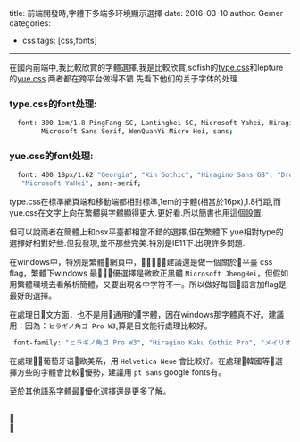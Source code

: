 title: 前端開發時,字體下多端多环境顯示選擇
date: 2016-03-10
author: Gemer
categories:
- css
tags: [css,fonts]

--------

在國內前端中,我比較欣賞的字體選擇,我是比較欣賞,sofish的[type.css](https://github.com/sofish/typo.css "type.css")和lepture的[yue.css](https://github.com/lepture/yue.css/blob/master/yue.css "yue.css") 两者都在跨平台做得不错.先看下他们的关于字体的处理.  

### type.css的font处理:

``` bash
  font: 300 1em/1.8 PingFang SC, Lantinghei SC, Microsoft Yahei, Hiragino Sans GB,
        Microsoft Sans Serif, WenQuanYi Micro Hei, sans;
```


### yue.css的font处理:

``` bash
  font: 400 18px/1.62 "Georgia", "Xin Gothic", "Hiragino Sans GB", "Droid Sans Fallback",
   "Microsoft YaHei", sans-serif;

```

type.css在標準網頁端和移動端都相對標準,1em的字體(相當於16px),1.8行距,而yue.css在文字上向在繁體與字體顯得更大.更好看.所以簡書也用這個設置.  

但可以說兩者在簡體上和osx平臺都相當不錯的選擇,但在繁體下.yue相對type的選擇好相對好些.但我發現,並不那些完美.特別是IE11下.出現許多問題.

在windows中，特別是繁體網頁中，建議還是做一個關於平臺 css flag，繁體下windows 最優選擇是微軟正黑體 `Microsoft JhengHei`，但假如用繁體環境去看解析簡體，又要出現各中字符不一。所以做好每個語言加flag是最好的選擇。

在處理日文方面，也不是用通用的字體，因在windows那字體真不好。建議用：因為：`ヒラギノ角ゴ Pro W3`,算是日文能行處理比較好。
``` bash
 font-family: "ヒラギノ角ゴ Pro W3", "Hiragino Kaku Gothic Pro", "メイリオ", Meiryo, Osaka, "ＭＳ Ｐゴシック", "MS PGothic", sans-serif;

```
在處理葡萄牙语歐美系，用 `Helvetica Neue` 會比較好。在處理韓國等選擇方些的字體會比較優勢，建議用 `pt sans` google fonts有。

至於其他語系字體最優化選擇還是更多了解。

<br>
<br>
<br>




